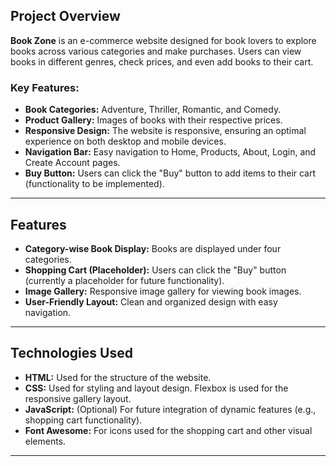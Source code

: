 ## Project Overview

**Book Zone** is an e-commerce website designed for book lovers to explore books across various categories and make purchases. Users can view books in different genres, check prices, and even add books to their cart. 

### Key Features:
- **Book Categories:** Adventure, Thriller, Romantic, and Comedy.
- **Product Gallery:** Images of books with their respective prices.
- **Responsive Design:** The website is responsive, ensuring an optimal experience on both desktop and mobile devices.
- **Navigation Bar:** Easy navigation to Home, Products, About, Login, and Create Account pages.
- **Buy Button:** Users can click the "Buy" button to add items to their cart (functionality to be implemented).

---

## Features

- **Category-wise Book Display:** Books are displayed under four categories.
- **Shopping Cart (Placeholder):** Users can click the "Buy" button (currently a placeholder for future functionality).
- **Image Gallery:** Responsive image gallery for viewing book images.
- **User-Friendly Layout:** Clean and organized design with easy navigation.

---

## Technologies Used

- **HTML:** Used for the structure of the website.
- **CSS:** Used for styling and layout design. Flexbox is used for the responsive gallery layout.
- **JavaScript:** (Optional) For future integration of dynamic features (e.g., shopping cart functionality).
- **Font Awesome:** For icons used for the shopping cart and other visual elements.

---
